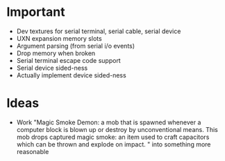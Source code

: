 # Important
* Dev textures for serial terminal, serial cable, serial device
* UXN expansion memory slots
* Argument parsing (from serial i/o events)
* Drop memory when broken
* Serial terminal escape code support
* Serial device sided-ness
* Actually implement device sided-ness

# Ideas
* Work "Magic Smoke Demon: a mob that is spawned whenever a computer block is blown up or destroy by unconventional means. This mob drops captured magic smoke: an item used to craft capacitors which can be thrown and explode on impact.
  " into something more reasonable